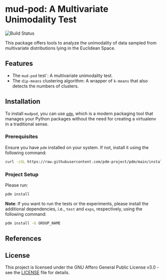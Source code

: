 # mud-pod: A Multivariate Unimodality Test

![Build Status](https://github.com/prokolyvakis/mudpod/actions/workflows/test_workflow.yml/badge.svg)

This package offers tools to analyze the unimodality of data sampled from multivariate distributions lying in the Euclidean Space.

## Features

- The `mud-pod` test`: A multivariate unimodality test.
- The `dip-means` clustering algorithm: A wrapper of `k-means` that also detects the numbers of clusters.

## Installation

To install `mudpod`, you can use [`pdm`](https://pdm-project.org/latest/), which is a modern packaging tool that manages your Python packages without the need for creating a virtualenv in a traditional sense.

### Prerequisites

Ensure you have `pdm` installed on your system. If not, install it using the following command:

```bash
curl -sSL https://raw.githubusercontent.com/pdm-project/pdm/main/install-pdm.py | python3 -
```

### Project Setup

Please run:

```bash
pdm install
```

**Note**: If you want to run the tests or the experiments, please install the additional dependencies, i.e., `test` and `exps`, respectively, using the following command:

```bash
pdm install -G GROUP_NAME
```

## References

## License

This project is licensed under the GNU Affero General Public License v3.0 - see the [LICENSE](LICENSE) file for details.
